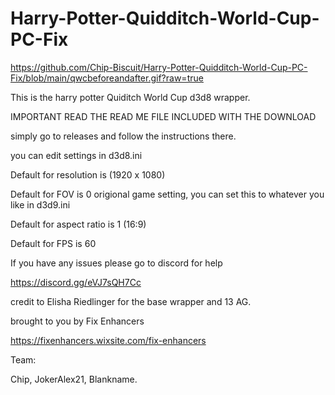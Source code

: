 # Harry-Potter-Quidditch-World-Cup-PC-Fix

https://github.com/Chip-Biscuit/Harry-Potter-Quidditch-World-Cup-PC-Fix/blob/main/qwcbeforeandafter.gif?raw=true

This is the harry potter Quiditch World Cup d3d8 wrapper.

IMPORTANT READ THE READ ME FILE INCLUDED WITH THE DOWNLOAD

simply go to releases and follow the instructions there.

you can edit settings in d3d8.ini 

Default for resolution is (1920 x 1080) 

Default for FOV is 0 origional game setting, you can set this to whatever you like in d3d9.ini

Default for aspect ratio is 1 (16:9)

Default for FPS is 60 

If you have any issues please go to discord for help 

https://discord.gg/eVJ7sQH7Cc

credit to Elisha Riedlinger for the base wrapper and 13 AG.

brought to you by Fix Enhancers 

https://fixenhancers.wixsite.com/fix-enhancers

Team: 

Chip, JokerAlex21, Blankname.
